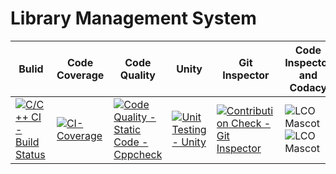# Library Management System

|Bulid | Code Coverage | Code Quality | Unity | Git Inspector | Code Inspector and Codacy|
|------|---------------|--------------|-------|---------------|--------------------------|
|   [![C/C++ CI - Build Status](https://github.com/dharanija14/Mini-Project/actions/workflows/c-cpp.yml/badge.svg)](https://github.com/dharanija14/Mini-Project/actions/workflows/c-cpp.yml)   | [![CI-Coverage](https://github.com/dharanija14/Mini-Project/actions/workflows/gcov.yml/badge.svg)](https://github.com/dharanija14/Mini-Project/actions/workflows/gcov.yml)               | [![Code Quality - Static Code - Cppcheck](https://github.com/dharanija14/Mini-Project/actions/workflows/cppcheck.yml/badge.svg)](https://github.com/dharanija14/Mini-Project/actions/workflows/cppcheck.yml) | [![Unit Testing - Unity](https://github.com/dharanija14/Mini-Project/actions/workflows/unity.yml/badge.svg)](https://github.com/dharanija14/Mini-Project/actions/workflows/unity.yml)      | [![Contribution Check - Git Inspector](https://github.com/dharanija14/Mini-Project/actions/workflows/gitinspector.yml/badge.svg)](https://github.com/dharanija14/Mini-Project/actions/workflows/gitinspector.yml)              |![LCO Mascot](https://www.code-inspector.com/project/25283/score/svg) ![LCO Mascot](https://www.code-inspector.com/project/25283/status/svg)|

